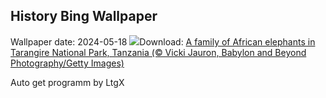 ## History Bing Wallpaper
Wallpaper date: 2024-05-18
![](https://www.bing.com/th?id=OHR.TarangireElephants_EN-CA3710985340_UHD.jpg&w=1000)Download: [A family of African elephants in Tarangire National Park, Tanzania (© Vicki Jauron, Babylon and Beyond Photography/Getty Images)](https://www.bing.com/th?id=OHR.TarangireElephants_EN-CA3710985340_UHD.jpg)

Auto get programm by LtgX
